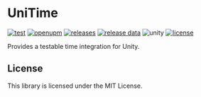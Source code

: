 # UniTime

[![test](https://github.com/chikacc/UniTime/actions/workflows/test.yml/badge.svg)](https://github.com/chikacc/UniTime/actions/workflows/test.yml)
[![openupm](https://img.shields.io/npm/v/com.chikacc.unitime?label=openupm&registry_uri=https://package.openupm.com)](https://openupm.com/packages/com.chikacc.unitime)
[![releases](https://img.shields.io/github/v/release/chikacc/UniTime?display_name=tag&include_prereleases&sort=semver)](https://github.com/chikacc/UniTime/releases)
[![release data](https://img.shields.io/github/release-date-pre/chikacc/UniTime)](https://github.com/chikacc/UniTime/releases)
![unity](https://img.shields.io/badge/unity-2021.3%20or%20later-green)
[![license](https://img.shields.io/github/license/chikacc/UniTime)](https://github.com/chikacc/UniTime/blob/master/LICENSE.md)

Provides a testable time integration for Unity.

## License

This library is licensed under the MIT License.

